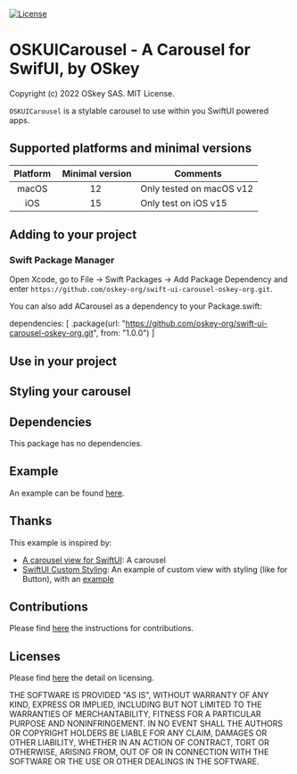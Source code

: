 [![License](https://img.shields.io/badge/license-MIT-blue)](./LICENSE)

# OSKUICarousel - A Carousel for SwifUI, by OSkey

Copyright (c) 2022 OSkey SAS. MIT License.

`OSKUICarousel` is a stylable carousel to use within you SwiftUI powered apps.

## Supported platforms and minimal versions

| Platform |  Minimal version |  Comments                |
| :------: | :--------------: | ------------------------ |
|  macOS   |        12        | Only tested on macOS v12 |
|   iOS    |        15        | Only test on iOS v15     |

## Adding to your project

### Swift Package Manager

Open Xcode, go to File -> Swift Packages -> Add Package Dependency and enter 
`https://github.com/oskey-org/swift-ui-carousel-oskey-org.git`.

You can also add ACarousel as a dependency to your Package.swift:

dependencies: [
  .package(url: "https://github.com/oskey-org/swift-ui-carousel-oskey-org.git", from: "1.0.0")
]

## Use in your project

## Styling your carousel

## Dependencies

This package has no dependencies.

## Example

An example can be found [here](./Example/OSKUICarouselApp/README.md).

## Thanks

This example is inspired by:

- [A carousel view for SwiftUI](https://iosexample.com/a-carousel-view-for-swiftui/): 
  A carousel
- [SwiftUI Custom Styling](https://swiftui-lab.com/custom-styling/): An example 
  of custom view with styling (like for Button), with an [example](https://gist.github.com/swiftui-lab/4469338fd099285aed2d1fd00f5da745)

## Contributions

Please find [here](./CONTRIBUTING.md) the instructions for contributions.

## Licenses

Please find [here](./LICENSE) the detail on licensing.

THE SOFTWARE IS PROVIDED "AS IS", WITHOUT WARRANTY OF ANY KIND, EXPRESS OR
IMPLIED, INCLUDING BUT NOT LIMITED TO THE WARRANTIES OF MERCHANTABILITY,
FITNESS FOR A PARTICULAR PURPOSE AND NONINFRINGEMENT. IN NO EVENT SHALL THE
AUTHORS OR COPYRIGHT HOLDERS BE LIABLE FOR ANY CLAIM, DAMAGES OR OTHER
LIABILITY, WHETHER IN AN ACTION OF CONTRACT, TORT OR OTHERWISE, ARISING FROM,
OUT OF OR IN CONNECTION WITH THE SOFTWARE OR THE USE OR OTHER DEALINGS IN THE
SOFTWARE.
